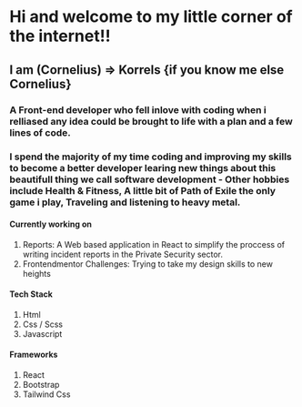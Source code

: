 # Hi and welcome to my little corner of the internet!!

## I am (Cornelius) => Korrels {if you know me else Cornelius}

### A Front-end developer who fell inlove with coding when i relliased any idea could be brought to life with a plan and a few lines of code.

### I spend the majority of my time coding and improving my skills to become a better developer learing new things about this beautifull thing we call software development - Other hobbies include Health & Fitness, A little bit of Path of Exile the only game i play, Traveling and listening to heavy metal.

#### Currently working on
1. Reports: A Web based application in React to simplify the proccess of writing incident reports in the Private Security sector.
2. Frontendmentor Challenges: Trying to take my design skills to new heights

#### Tech Stack
1. Html
2. Css / Scss
3. Javascript

#### Frameworks
1. React
2. Bootstrap
3. Tailwind Css

